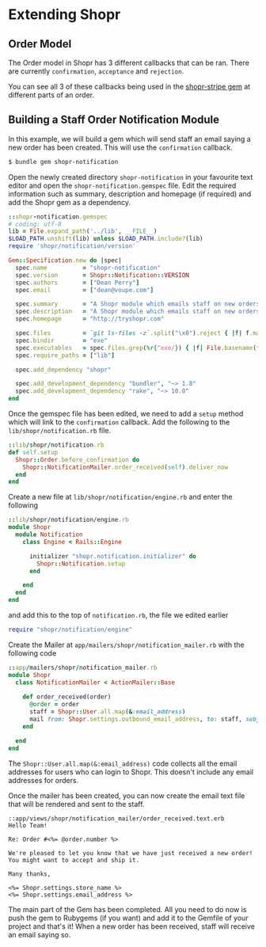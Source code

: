 # Extending Shopr

## Order Model

The Order model in Shopr has 3 different callbacks that can be ran. There are
currently `confirmation`, `acceptance` and `rejection`.

You can see all 3 of these callbacks being used in the [shopr-stripe gem](https://github.com/tryshopr/shopr-stripe)
at different parts of an order.

## Building a Staff Order Notification Module

In this example, we will build a gem which will send staff an email saying
a new order has been created. This will use the `confirmation` callback.

```bash
$ bundle gem shopr-notification
```

Open the newly created directory `shopr-notification` in your favourite 
text editor and open the `shopr-notification.gemspec` file. Edit the required
information such as summary, description and homepage (if required) and 
add the Shopr gem as a dependency.

```ruby
::shopr-notification.gemspec
# coding: utf-8
lib = File.expand_path('../lib', __FILE__)
$LOAD_PATH.unshift(lib) unless $LOAD_PATH.include?(lib)
require 'shopr/notification/version'

Gem::Specification.new do |spec|
  spec.name          = "shopr-notification"
  spec.version       = Shopr::Notification::VERSION
  spec.authors       = ["Dean Perry"]
  spec.email         = ["dean@voupe.com"]

  spec.summary       = "A Shopr module which emails staff on new orders"
  spec.description   = "A Shopr module which emails staff on new orders"
  spec.homepage      = "http://tryshopr.com"

  spec.files         = `git ls-files -z`.split("\x0").reject { |f| f.match(%r{^(test|spec|features)/}) }
  spec.bindir        = "exe"
  spec.executables   = spec.files.grep(%r{^exe/}) { |f| File.basename(f) }
  spec.require_paths = ["lib"]

  spec.add_dependency "shopr"

  spec.add_development_dependency "bundler", "~> 1.8"
  spec.add_development_dependency "rake", "~> 10.0"
end
```

Once the gemspec file has been edited, we need to add a `setup` method
which will link to the `confirmation` callback. Add the following to 
the `lib/shopr/notification.rb` file.

```ruby
::lib/shopr/notification.rb
def self.setup
  Shopr::Order.before_confirmation do
    Shopr::NotificationMailer.order_received(self).deliver_now
  end
end
```

Create a new file at `lib/shopr/notification/engine.rb` and enter the following

```ruby
::lib/shopr/notification/engine.rb
module Shopr
  module Notification
    class Engine < Rails::Engine

      initializer "shopr.notification.initializer" do
        Shopr::Notification.setup
      end

    end
  end
end
```

and add this to the top of `notification.rb`, the file we edited earlier

```ruby
require "shopr/notification/engine"
```

Create the Mailer at `app/mailers/shopr/notification_mailer.rb` with the following code

```ruby
::app/mailers/shopr/notification_mailer.rb
module Shopr
  class NotificationMailer < ActionMailer::Base
  
    def order_received(order)
      @order = order
      staff = Shopr::User.all.map(&:email_address)
      mail from: Shopr.settings.outbound_email_address, to: staff, subject: "New Order Received"
    end

  end
end
```

The `Shopr::User.all.map(&:email_address)` code collects all the email addresses for 
users who can login to Shopr. This doesn't include any email addresses for orders.

Once the mailer has been created, you can now create the email text file that will
be rendered and sent to the staff.

```
::app/views/shopr/notification_mailer/order_received.text.erb
Hello Team!

Re: Order #<%= @order.number %>

We're pleased to let you know that we have just received a new order! You might want to accept and ship it.

Many thanks,

<%= Shopr.settings.store_name %>
<%= Shopr.settings.email_address %>
```

The main part of the Gem has been completed. All you need to do now is push the gem to
Rubygems (if you want) and add it to the Gemfile of your project and that's it! When a new
order has been received, staff will receive an email saying so.
